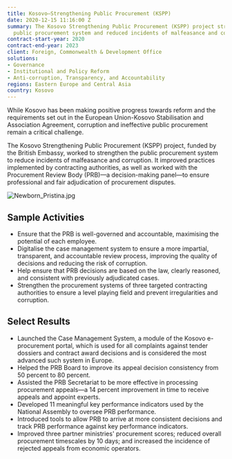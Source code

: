 ```yaml
---
title: Kosovo—Strengthening Public Procurement (KSPP)
date: 2020-12-15 11:16:00 Z
summary: The Kosovo Strengthening Public Procurement (KSPP) project strengthened the
  public procurement system and reduced incidents of malfeasance and corruption.
contract-start-year: 2020
contract-end-year: 2023
client: Foreign, Commonwealth & Development Office
solutions:
- Governance
- Institutional and Policy Reform
- Anti-corruption, Transparency, and Accountability
regions: Eastern Europe and Central Asia
country: Kosovo
---
```


While Kosovo has been making positive progress towards reform and the requirements set out in the European Union-Kosovo Stabilisation and Association Agreement, corruption and ineffective public procurement remain a critical challenge.

The Kosovo Strengthening Public Procurement (KSPP) project, funded by the British Embassy, worked to strengthen the public procurement system to reduce incidents of malfeasance and corruption. It improved practices implemented by contracting authorities, as well as worked with the Procurement Review Body (PRB)—a decision-making panel—to ensure professional and fair adjudication of procurement disputes.

![Newborn_Pristina.jpg](/uploads/Newborn_Pristina.jpg)

## Sample Activities

* Ensure that the PRB is well-governed and accountable, maximising the potential of each employee.
* Digitalise the case management system to ensure a more impartial, transparent, and accountable review process, improving the quality of decisions and reducing the risk of corruption.
* Help ensure that PRB decisions are based on the law, clearly reasoned, and consistent with previously adjudicated cases.
* Strengthen the procurement systems of three targeted contracting authorities to ensure a level playing field and prevent irregularities and corruption.

## Select Results

* Launched the Case Management System, a module of the Kosovo e-procurement portal, which is used for all complaints against tender dossiers and contract award decisions and is considered the most advanced such system in Europe.
* Helped the PRB Board to improve its appeal decision consistency from 50 percent to 80 percent.
* Assisted the PRB Secretariat to be more effective in processing procurement appeals—a 14 percent improvement in time to receive appeals and appoint experts.
* Developed 11 meaningful key performance indicators used by the National Assembly to oversee PRB performance.
* Introduced tools to allow PRB to arrive at more consistent decisions and track PRB performance against key performance indicators.
* Improved three partner ministries' procurement scores; reduced overall procurement timescales by 10 days; and increased the incidence of rejected appeals from economic operators.
